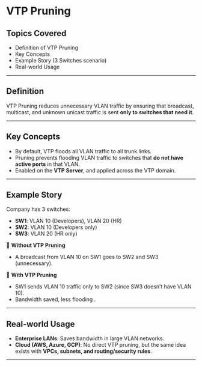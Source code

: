 #  VTP Pruning

##  Topics Covered
- Definition of VTP Pruning  
- Key Concepts  
- Example Story (3 Switches scenario)  
- Real-world Usage

---

##  Definition
VTP Pruning reduces unnecessary VLAN traffic by ensuring that broadcast, multicast, and unknown unicast traffic is sent **only to switches that need it**.

---

##  Key Concepts
- By default, VTP floods all VLAN traffic to all trunk links.  
- Pruning prevents flooding VLAN traffic to switches that **do not have active ports** in that VLAN.  
- Enabled on the **VTP Server**, and applied across the VTP domain.  

---

##  Example Story
Company has 3 switches:

- **SW1**: VLAN 10 (Developers), VLAN 20 (HR)  
- **SW2**: VLAN 10 (Developers only)  
- **SW3**: VLAN 20 (HR only)  

🔹 **Without VTP Pruning**  
- A broadcast from VLAN 10 on SW1 goes to SW2  and SW3  (unnecessary).  

🔹 **With VTP Pruning**  
- SW1 sends VLAN 10 traffic only to SW2 (since SW3 doesn’t have VLAN 10).  
- Bandwidth saved, less flooding .  

---

## Real-world Usage
- **Enterprise LANs**: Saves bandwidth in large VLAN networks.  
- **Cloud (AWS, Azure, GCP)**: No direct VTP pruning, but the same idea exists with **VPCs, subnets, and routing/security rules**.  

---

